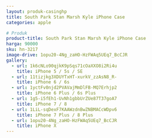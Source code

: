 ```yaml
---
layout: produk-casinghp
title: South Park Stan Marsh Kyle iPhone Case
categories: apple

# Produk
product-title: South Park Stan Marsh Kyle iPhone Case
harga: 90000
sku: hn-3217
image-drive: 1opu20-4Ng_zaHO-HzFWAq5UEq7_BcCJR
gallery:
  - url: 1k6cNLo90qjkK9pSqs71cOaXXO8i2Ri4u
    title: iPhone 5 / 5s / SE
  - url: 11tizjkg3XDUYTxHT-xurkV_zzAsN8_R-
    title: iPhone 6 / 6s
  - url: 1yctFv0njd2PVAVajMmDlFB-MQ7Erhjp2
    title: iPhone 6 Plus / 6s Plus
  - url: 1g5-i5fEh1-UvNh1gbbUrZUe87T37goA7
    title: iPhone 7 / 8
  - url: 1LiL-sqDexF7KAAWzdnBwZNBMACcWDpv6
    title: iPhone 7 Plus / 8 Plus
  - url: 1opu20-4Ng_zaHO-HzFWAq5UEq7_BcCJR
    title: iPhone X
---
```

